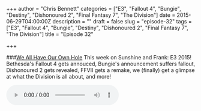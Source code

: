 +++
author = "Chris Bennett"
categories = ["E3", "Fallout 4", "Bungie", "Destiny", "Dishonoured 2", "Final Fantasy 7", "The Division"]
date = 2015-06-29T04:00:00Z
description = ""
draft = false
slug = "episode-32"
tags = ["E3", "Fallout 4", "Bungie", "Destiny", "Dishonoured 2", "Final Fantasy 7", "The Division"]
title = "Episode 32"

+++

###[We All Have Our Own Hole](http://files.podcast.geeksinprogress.com/files/podcasts/1/s01e32_E3_2015.mp3)
This week on Sunshine and Frank: E3 2015!  Bethesda's Fallout 4 gets annouced, Bungie's announcement suffers fallout, Dishonoured 2 gets revealed, FFVII gets a remake, we (finally) get a glimpse at what the Division is all about, and more!

<audio controls>
  <source src="http://files.podcast.geeksinprogress.com/files/podcasts/1/s01e32_E3_2015.mp3" 	type="audio/mpeg">
</audio>